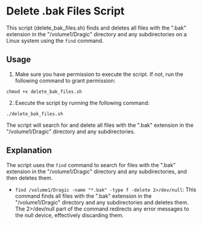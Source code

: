 # Delete .bak Files Script
This script (delete_bak_files.sh) finds and deletes all files with the ".bak" extension in the "/volume1/Dragic" directory and any subdirectories on a Linux system using the `find` command.

## Usage
1. Make sure you have permission to execute the script. If not, run the following command to grant permission:
``` console
chmod +x delete_bak_files.sh
```

2. Execute the script by running the following command:
``` console
./delete_bak_files.sh
```

The script will search for and delete all files with the ".bak" extension in the "/volume1/Dragic" directory and any subdirectories.

## Explanation

The script uses the `find` command to search for files with the ".bak" extension in the "/volume1/Dragic" directory and any subdirectories, and then deletes them.

* `find /volume1/Dragic -name "*.bak" -type f -delete 2>/dev/null`: This command finds all files with the ".bak" extension in the "/volume1/Dragic" directory and any subdirectories and deletes them. The 2>/dev/null part of the command redirects any error messages to the null device, effectively discarding them.
